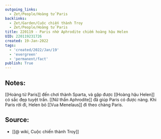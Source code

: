```yaml
---
outgoing_links:
  - Zet/People/Hoàng tử Paris
backlinks:
  - Zet/Garden/Cuộc chiến thành Troy
  - Zet/People/Hoàng tử Paris
title: 220119 - Paris nhờ Aphrodite chiếm hoàng hậu Helen
UID: 220119231726
created: 19-Jan-2022
tags:
  - 'created/2022/Jan/19'
  - 'evergreen'
  - 'permanent/fact'
publish: True
---
```

## Notes:
[[Hoàng tử Paris]] đến chơi thành Sparta, và gặp được [[Hoàng hậu Helen]] có sắc đẹp tuyệt trần. [[Nữ thần Aphrodite]] đã giúp Paris có được nàng. Khi Paris rời đi, Helen bỏ [[Vua Menelaus]] đi theo chàng Paris.

## Source:
- [[@ wiki, Cuộc chiến thành Troy]]


